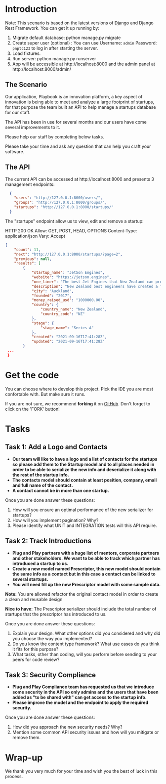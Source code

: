 # Introduction

Note: This scenario is based on the latest versions of Django and Django Rest Framework. You can get it up running by:
1. Migrate default database: python manage.py migrate
2. Create super user (optional) : You can use Username: `admin` Password: `pnptc123` to log in after starting the server.
3. Load fixtures.
4. Run server: python manage.py runserver
5. App will be accessible at http://localhost:8000 and the admin panel at http://localhost:8000/admin/

## The Scenario
Our application, Playbook is an innovation platform, a key aspect of innovation is being able to meet and analyze a large footprint of startups, for that purpose the team built an API to help manage a startups database for our staff.

The API has been in use for several months and our users have come several improvements to it.

Please help our staff by completing below tasks.

Please take your time and ask any question that can help you craft your software.


## The API

The current API can be accessed at http://localhost:8000 and presents 3 management endpoints:
```json
  {
    "users": "http://127.0.0.1:8000/users/",
    "groups": "http://127.0.0.1:8000/groups/",
    "startups": "http://127.0.0.1:8000/startups/"
  }
 ``` 
 The "startups" endpoint allow us to view, edit and remove a startup:

HTTP 200 OK
Allow: GET, POST, HEAD, OPTIONS
Content-Type: application/json
Vary: Accept
```json
{
    "count": 11,
    "next": "http://127.0.0.1:8000/startups/?page=2",
    "previous": null,
    "results": [
        {
            "startup_name": "JetSon Engines",
            "website": "https://jetson.engines",
            "one_liner": "The best Jet Engines that New Zealand can produce.",
            "description": "New Zealand best engineers have created a fantastic engine that can run in low fuel.",
            "city": "Auckland",
            "founded": "2017",
            "money_raised_usd": "1000000.00",
            "country": {
                "country_name": "New Zealand",
                "country_code": "NZ"
            },
            "stage": {
                "stage_name": "Series A"
            },
            "created": "2021-09-16T17:41:28Z",
            "updated": "2021-09-16T17:41:28Z"
        }
 ...
 }
```


# Get the code

You can choose where to develop this project. Pick the IDE you are most confortable with. But make sure it runs.

If you are not sure, we recommend **forking** it on [GitHub](https://github.com/PlugAndPlayTechCenter/DjangoAssessment). Don't forget to click on the 'FORK' button!


# Tasks
## Task 1: Add a Logo and Contacts
- **Our team will like to have a logo and a list of contacts for the startups so please add them to the Startup model and to all places needed in order to be able to serialize the new info and deserialize it along with the rest of the startup info.**
- **The contacts model should contain at least position, company, email and full name of the contact.**
- **A contact cannot be in more than one startup.**

Once you are done answer these questions:

1. How will you ensure an optimal performance of the new serializer for startups?
2. How will you implement pagination? Why?
3. Please identify what UNIT and INTEGRATION tests will this API require.


## Task 2: Track Introductions
- **Plug and Play partners with a huge list of mentors, corporate partners and other stakeholders. We want to be able to track which partner has introduced a startup to us.** 
- **Create a new model named Prescriptor, this new model should contain the same info as a contact but in this case a contact can be linked to several startups.** 
- **You will need fill up the new Prescriptor model with some sample data.**

**Note:** You are allowed refactor the original contact model in order to create a clean and reusable design 

**Nice to have:** The Prescriptor serializer should include the total number of startups that the prescriptor has introduced to us.

Once you are done answer these questions:

1. Explain your design. What other options did you considered and why did you choose the way you implemented?
2. Do you know the content type framework? What use cases do you think it fits for this purpose?
3. What tasks, other than coding, will you perform before sending to your peers for code review?


## Task 3: Security Compliance
- **Plug and Play Compliance team has requested us that we introduce some security in the API so only admins and the users that have been added as "to be shared with" can get access to the startup info.**
- **Please improve the model and the endpoint to apply the required security.**

Once you are done answer these questions:

1. How did you approach the new security needs? Why?
2. Mention some common API security issues and how will you mitigate or remove them.


# Wrap-up
We thank you very much for your time and wish you the best of luck in this process.




